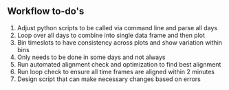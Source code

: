 ## Workflow to-do's

1. Adjust python scripts to be called via command line and parse all days
2. Loop over all days to combine into single data frame and then plot
3. Bin timeslots to have consistency across plots and show variation within bins
4. Only needs to be done in some days and not always
5. Run automated alignment check and optimization to find best alignment
6. Run loop check to ensure all time frames are aligned within 2 minutes
7. Design script that can make necessary changes based on errors
